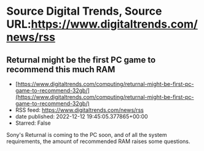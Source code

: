 # Source Digital Trends, Source URL:https://www.digitaltrends.com/news/rss

## Returnal might be the first PC game to recommend this much RAM
 - [https://www.digitaltrends.com/computing/returnal-might-be-first-pc-game-to-recommend-32gb/](https://www.digitaltrends.com/computing/returnal-might-be-first-pc-game-to-recommend-32gb/)
 - RSS feed: https://www.digitaltrends.com/news/rss
 - date published: 2022-12-12 19:45:05.377865+00:00
 - Starred: False

Sony's Returnal is coming to the PC soon, and of all the system requirements, the amount of recommended RAM raises some questions.
